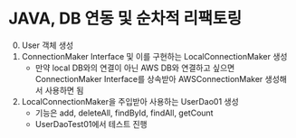 # JAVA, DB 연동 및 순차적 리팩토링
0. User 객체 생성
1. ConnectionMaker Interface 및 이를 구현하는 LocalConnectionMaker 생성
   - 만약 local DB와의 연결이 아닌 AWS DB와 연결하고 싶으면 ConnectionMaker Interface를 상속받아 AWSConnectionMaker 생성해서 사용하면 됨
2. LocalConnectionMaker을 주입받아 사용하는 UserDao01 생성
   - 기능은 add, deleteAll, findById, findAll, getCount 
   - UserDaoTest01에서 테스트 진행